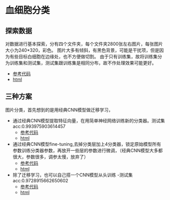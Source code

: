 # 血细胞分类
## 探索数据
对数据进行基本探索，分有四个文件夹，每个文件夹2800张左右图片，每张图片大小为240*320，彩色。
图片大多有倾斜，有黑色背景，可能是干扰项，但是因为有些目标白细胞在边缘处，也不方便做切割。
由于只有训练集，故将训练集分为训练集和测试集，测试集跟训练集是相同分布，故不作处理效果可能更好。
- [参考代码](data_exploration.ipynb)
- [html](data_exploration.html)

## 三种方案
图片分类，首先想到的是用经典CNN模型做迁移学习，
- 通过经典CNN模型提取特征向量，在用简单神经网络训练新的分类器。测试集acc:0.993975903614457
  - [参考代码](transfer_learning_merged_features.ipynb)
  - [html](transfer_learning_merged_features.html)
- 通过经典CNN模型fine-tuning,去掉分类层加上4分类器，锁定原始模型所有参数训练分类器参数，再放开一些层的参数进行微调，（经典CNN模型大多都很大，参数很多，调参太慢，放弃了）
  - [参考代码](fine_tuning.ipynb)
  - [html](fine_tuning.html)
- 除了迁移学习，也可以自己搭一个CNN模型从头训练 -测试集acc:0.9728915662650602
  - [参考代码](customized_cnn_model.ipynb)
  - [html](customized_cnn_model.html)
